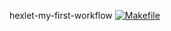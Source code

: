hexlet-my-first-workflow
[![Makefile](https://github.com/alex-prog4/hexlet-my-first-workflow/actions/workflows/mikefile.yml/badge.svg)](https://github.com/alex-prog4/hexlet-my-first-workflow/actions/workflows/mikefile.yml)
